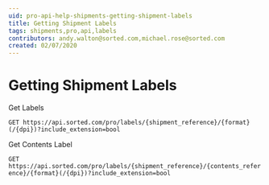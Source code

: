 ```yaml
---
uid: pro-api-help-shipments-getting-shipment-labels
title: Getting Shipment Labels
tags: shipments,pro,api,labels
contributors: andy.walton@sorted.com,michael.rose@sorted.com
created: 02/07/2020
---
```

# Getting Shipment Labels

Get Labels

`GET https://api.sorted.com/pro/labels/{shipment_reference}/{format}(/{dpi})?include_extension=bool`

Get Contents Label

`GET https://api.sorted.com/pro/labels/{shipment_reference}/{contents_reference}/{format}(/{dpi})?include_extension=bool`